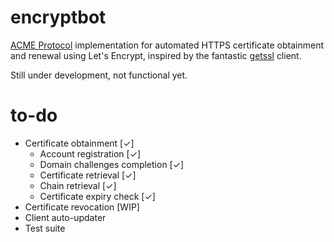 # encryptbot

[ACME Protocol](https://ietf-wg-acme.github.io/acme/) implementation for automated HTTPS certificate obtainment and renewal using Let's Encrypt, inspired by the fantastic [getssl](https://github.com/srvrco/getssl) client.

Still under development, not functional yet.

# to-do
- Certificate obtainment [✓]
  - Account registration [✓]
  - Domain challenges completion [✓]
  - Certificate retrieval [✓]
  - Chain retrieval [✓]
  - Certificate expiry check [✓]
- Certificate revocation [WIP]
- Client auto-updater
- Test suite
